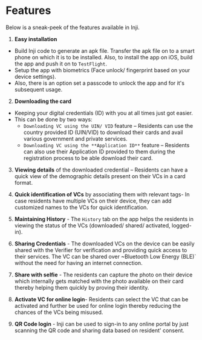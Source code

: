 # Features

Below is a sneak-peek of the features available in Inji.

1. **Easy installation**

* Build Inji code to generate an apk file. Transfer the apk file on to a smart phone on which it is to be installed.  Also, to install the app on iOS, build the app and push it on to `TestFlight`.
* Setup the app with biometrics (Face unlock/ fingerprint based on your device settings).
* Also, there is an option set a passcode to unlock the app and for it's subsequent usage.



2. **Downloading the card**

* Keeping your digital credentials (ID) with you at all times just got easier. 
* This can be done by two ways:
    *  `Downloading VC using the UIN/ VID` feature – Residents can use the country provided ID (UIN/VID) to download their cards and avail various government and private services.
    * `Downloading VC using the **Application ID**` feature – Residents can also use their Application ID provided to them during the registration process to be able download their card.




3. **Viewing details** of the downloaded credential – Residents can have a quick view of the demographic details present on their VCs in a card format.

4. **Quick identification of VCs** by associating them with relevant tags- In case residents have multiple VCs on their device, they can add customized names to the VCs for quick identification. 

5. **Maintaining History** - The `History` tab on the app helps the residents in viewing the status of the VCs (downloaded/ shared/ activated, logged-in).

6. **Sharing Credentials** - The downloaded VCs on the device can be easily shared with the Verifier for verification and providing quick access to their services. The VC can be shared over ~Bluetooth Low Energy (BLE)` without the need for having an internet connection.

7. **Share with selfie** - The residents can capture the photo on their device which internally gets matched with the photo available on their card thereby helping them quickly by proving their identity.

8. **Activate VC for online login**- Residents can select the VC that can be activated and further be used for online login thereby reducing the chances of the VCs being misused.

9. **QR Code login** - Inji can be used to sign-in to any online portal by just scanning the QR code and sharing data based on resident' consent. 

